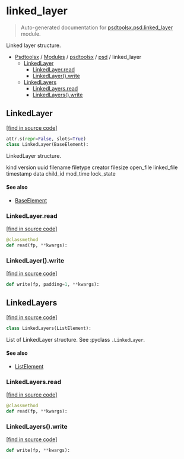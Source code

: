 # linked_layer

> Auto-generated documentation for [psdtoolsx.psd.linked_layer](../../../psdtoolsx/psd/linked_layer.py) module.

Linked layer structure.

- [Psdtoolsx](../../README.md#psdtoolsx-index) / [Modules](../../README.md#psdtoolsx-modules) / [psdtoolsx](../index.md#psdtoolsx) / [psd](index.md#psd) / linked_layer
    - [LinkedLayer](#linkedlayer)
        - [LinkedLayer.read](#linkedlayerread)
        - [LinkedLayer().write](#linkedlayerwrite)
    - [LinkedLayers](#linkedlayers)
        - [LinkedLayers.read](#linkedlayersread)
        - [LinkedLayers().write](#linkedlayerswrite)

## LinkedLayer

[[find in source code]](../../../psdtoolsx/psd/linked_layer.py#L46)

```python
attr.s(repr=False, slots=True)
class LinkedLayer(BaseElement):
```

LinkedLayer structure.

kind
version
uuid
filename
filetype
creator
filesize
open_file
linked_file
timestamp
data
child_id
mod_time
lock_state

#### See also

- [BaseElement](base.md#baseelement)

### LinkedLayer.read

[[find in source code]](../../../psdtoolsx/psd/linked_layer.py#L82)

```python
@classmethod
def read(fp, **kwargs):
```

### LinkedLayer().write

[[find in source code]](../../../psdtoolsx/psd/linked_layer.py#L132)

```python
def write(fp, padding=1, **kwargs):
```

## LinkedLayers

[[find in source code]](../../../psdtoolsx/psd/linked_layer.py#L22)

```python
class LinkedLayers(ListElement):
```

List of LinkedLayer structure. See :pyclass `.LinkedLayer`.

#### See also

- [ListElement](base.md#listelement)

### LinkedLayers.read

[[find in source code]](../../../psdtoolsx/psd/linked_layer.py#L27)

```python
@classmethod
def read(fp, **kwargs):
```

### LinkedLayers().write

[[find in source code]](../../../psdtoolsx/psd/linked_layer.py#L36)

```python
def write(fp, **kwargs):
```

